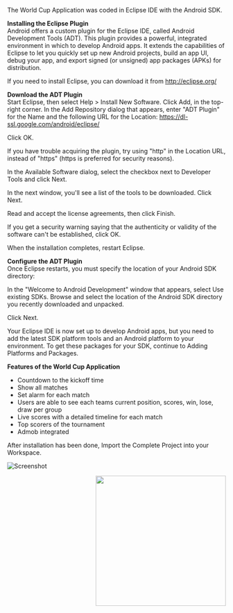 The World Cup Application was coded in Eclipse IDE with the Android SDK.

<b>Installing the Eclipse Plugin</b><br />
Android offers a custom plugin for the Eclipse IDE, called Android Development Tools (ADT). This plugin provides a powerful, integrated environment in which to develop Android apps. It extends the capabilities of Eclipse to let you quickly set up new Android projects, build an app UI, debug your app, and export signed (or unsigned) app packages (APKs) for distribution.

If you need to install Eclipse, you can download it from http://eclipse.org/

<b>Download the ADT Plugin</b><br />
Start Eclipse, then select Help > Install New Software.
Click Add, in the top-right corner.
In the Add Repository dialog that appears, enter "ADT Plugin" for the Name and the following URL for the Location:
https://dl-ssl.google.com/android/eclipse/

Click OK.

If you have trouble acquiring the plugin, try using "http" in the Location URL, instead of "https" (https is preferred for security reasons).

In the Available Software dialog, select the checkbox next to Developer Tools and click Next.

In the next window, you'll see a list of the tools to be downloaded. Click Next.

Read and accept the license agreements, then click Finish.

If you get a security warning saying that the authenticity or validity of the software can't be established, click OK.

When the installation completes, restart Eclipse.

<b>Configure the ADT Plugin</b><br />
Once Eclipse restarts, you must specify the location of your Android SDK directory:

In the "Welcome to Android Development" window that appears, select Use existing SDKs.
Browse and select the location of the Android SDK directory you recently downloaded and unpacked.

Click Next.

Your Eclipse IDE is now set up to develop Android apps, but you need to add the latest SDK platform tools and an Android platform to your environment. To get these packages for your SDK, continue to Adding Platforms and Packages.

<b>Features of the World Cup Application</b><br />
* Countdown to the kickoff time
* Show all matches
* Set alarm for each match
* Users are able to see each teams current position, scores, win, lose, draw per group
* Live scores with a detailed timeline for each match
* Top scorers of the tournament
* Admob integrated

After installation has been done, Import the Complete Project into your Workspace.

![Screenshot](https://user-images.githubusercontent.com/8135354/41693837-7952dece-7531-11e8-9bc3-41f3d8fe6cc5.png)

<p align="right">
  <img src="(https://user-images.githubusercontent.com/8135354/41693837-7952dece-7531-11e8-9bc3-41f3d8fe6cc5.png" height="300px"/></p>
